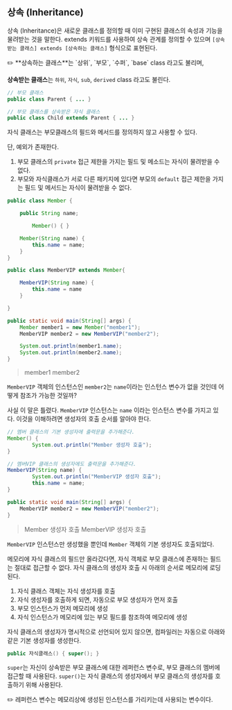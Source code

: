 ## 상속 (Inheritance)

상속 (Inheritance)은 새로운 클래스를 정의할 때 이미 구현된 클래스의 속성과 기능을 물려받는 것을 말한다. extends 키워드를 사용하여 상속 관계를 정의할 수 있으며 `[상속받는 클래스] extends [상속하는 클래스]` 형식으로 표현된다.

<aside>
✏️ **상속하는 클래스**는 `상위`, `부모`, `수퍼`, `base` class 라고도 불리며,

**상속받는 클래스**는 `하위`, `자식`, `sub`, `derived` class 라고도 불린다.

</aside>

```java
// 부모 클래스
public class Parent { ... }

// 부모 클래스를 상속받은 자식 클래스
public class Child extends Parent { ... }
```

자식 클래스는 부모클래스의 필드와 메서드를 정의하지 않고 사용할 수 있다.

단, 예외가 존재한다.

1. 부모 클래스의 `private` 접근 제한을 가지는 필드 및 메소드는 자식이 물려받을 수 없다.
2. 부모와 자식클래스가 서로 다른 패키지에 있다면 부모의 `default` 접근 제한을 가지는 필드 및 메서드는 자식이 물려받을 수 없다.

```java
public class Member {

    public String name;

		Member() { }

    Member(String name) {
        this.name = name;
    }
}
```

```java
public class MemberVIP extends Member{

    MemberVIP(String name) {
        this.name = name
    }

}
```

```java
public static void main(String[] args) {
    Member member1 = new Member("member1");
    MemberVIP member2 = new MemberVIP("member2");

    System.out.println(member1.name);
    System.out.println(member2.name);
}
```

> member1
member2
>

`MemberVIP` 객체의 인스턴스인 `member2`는 `name`이라는 인스턴스 변수가 없을 것인데 어떻게 참조가 가능한 것일까?

사실 이 말은 틀렸다. `MemberVIP` 인스턴스는 `name` 이라는 인스턴스 변수를 가지고 있다. 이것을 이해하려면 생성자의 호출 순서를 알아야 한다.

```java
// 멤버 클래스의 기본 생성자에 출력문을 추가해준다.
Member() {
		System.out.println("Member 생성자 호출"); 
}
```

```java
// 멤버VIP 클래스의 생성자에도 출력문을 추가해준다.
MemberVIP(String name) {
		System.out.println("MemberVIP 생성자 호출");
		this.name = name;
}
```

```java
public static void main(String[] args) {
    MemberVIP member2 = new MemberVIP("member2");
}
```

> Member 생성자 호출
MemberVIP 생성자 호출
>

`MemberVIP` 인스턴스만 생성했을 뿐인데 `Member` 객체의 기본 생성자도 호출되었다.

메모리에 자식 클래스의 필드만 올라갔다면, 자식 객체로 부모 클래스에 존재하는 필드는 절대로 접근할 수 없다. 자식 클래스의 생성자 호출 시 아래의 순서로 메모리에 로딩된다.

1. 자식 클래스 객체는 자식 생성자를 호출
2. 자식 생성자를 호출하게 되면, 자동으로 부모 생성자가 먼저 호출
3. 부모 인스턴스가 먼저 메모리에 생성
4. 자식 인스턴스가 메모리에 있는 부모 필드를 참조하여 메모리에 생성

자식 클래스의 생성자가 명시적으로 선언되어 있지 않으면, 컴파일러는 자동으로 아래와 같은 기본 생성자를 생성한다.

```java
public 자식클래스() { super(); }
```

`super`는 자신이 상속받은 부모 클래스에 대한 레퍼런스 변수로, 부모 클래스의 멤버에 접근할 때 사용된다. `super()`는 자식 클래스의 생성자에서 부모 클래스의 생성자를 호출하기 위해 사용된다.

<aside>
✏️ 레퍼런스 변수는 메모리상에 생성된 인스턴스를 가리키는데 사용되는 변수이다.

</aside>